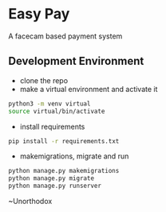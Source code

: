 # Easy Pay
A facecam based payment system


## Development Environment

- clone the repo
- make a virtual environment and activate it
```BASH
python3 -m venv virtual
source virtual/bin/activate
```
- install requirements
```BASH
pip install -r requirements.txt
```
- makemigrations, migrate and run
```BASH
python manage.py makemigrations
python manage.py migrate
python manage.py runserver
```
~Unorthodox